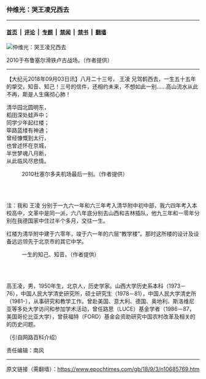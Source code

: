 ### 仲维光：哭王凌兄西去

---

#### [首页](../../../..?n10685769) &nbsp;|&nbsp; [评论](../../../../../epoch-comment?n10685769) &nbsp;|&nbsp; [专题](../../../../../epoch-special?n10685769) &nbsp;|&nbsp; [禁闻](../../../../../epoch-news?n10685769) &nbsp;|&nbsp; [禁书](../../../../../books?n10685769) &nbsp;|&nbsp; [翻墙](https://github.com/gfw-breaker/nogfw/blob/master/README.md?n10685769)


<div><img alt="仲维光：哭王凌兄西去" class="attachment-djy_600_400 size-djy_600_400 wp-post-image" src="https://i.epochtimes.com/assets/uploads/2018/09/61302a181c6878698e3fb8d14ff99c48-600x400.jpg"/>
<div class="caption">
 <p>
  2010于布鲁塞尔滑铁卢古战场。（作者提供）
 </p>
</div></div><hr/><div class="post_content" id="artbody" itemprop="articleBody">
 <!-- article content begin -->
 <p>
  【大纪元2018年09月03日讯】八月二十三号，
  <ok href="https://www.epochtimes.com/gb/tag/%E7%8E%8B%E5%87%8C.html">
   王凌
  </ok>
  兄驾鹤西去，一生五十五年的挚交，知音、知己！三号的信件，还相约未来，不想如此一别……高山流水从此不再，斯是人生痛彻心肺！
 </p>
 <p>
  清华园北圆明东，
  <br/>
  稻田深处蛙声中；
  <br/>
  同学少年起红楼；
  <br/>
  筚路蓝缕有神通；
  <br/>
  曾经慷慨到太行，
  <br/>
  也曾述怀在京城，
  <br/>
  半世梦魂八月断，
  <br/>
  从此临风尽悲情。
 </p>
 <figure aria-describedby="caption-attachment-10685773" class="wp-caption alignnone" id="attachment_10685773" style="width: 600px">
  <ok href="https://i.epochtimes.com/assets/uploads/2018/09/a42cb80be9be23bf77779023471a75cc.jpg" target="_blank">
   <img alt="" class="size-large wp-image-10685773" src="https://i.epochtimes.com/assets/uploads/2018/09/a42cb80be9be23bf77779023471a75cc-600x408.jpg"/>
  </ok>
  <br/><figcaption class="wp-caption-text" id="caption-attachment-10685773">
   2010杜塞尔多夫机场最后一别。（作者提供）
  </figcaption><br/>
 </figure><br/>
 <p>
  注：我和
  <ok href="https://www.epochtimes.com/gb/tag/%E7%8E%8B%E5%87%8C.html">
   王凌
  </ok>
  分别于一九六一年和六三年考入清华附中初中部，我六四年考入本校高中，文革中是同一派，六八年底分别去山西和吉林插队，他九三年和一零年分别在我德国家中住过半个多月，交往一生。
 </p>
 <p>
  红楼为清华附中建于六零年，竣于六一年的六层“教学楼”。那时这所楼的设计及设备远远领先于北京市的其它中学。
 </p>
 <figure aria-describedby="caption-attachment-10685777" class="wp-caption alignnone" id="attachment_10685777" style="width: 600px">
  <ok href="https://i.epochtimes.com/assets/uploads/2018/09/3-11.jpg" target="_blank">
   <img alt="" class="size-large wp-image-10685777" src="https://i.epochtimes.com/assets/uploads/2018/09/3-11-600x418.jpg"/>
  </ok>
  <br/><figcaption class="wp-caption-text" id="caption-attachment-10685777">
   一生的知己、知音。（作者提供）
  </figcaption><br/>
 </figure><br/>
 <p>
  高王凌，男，1950年生，北京人，历史学家。山西大学历史系本科（1973－76），中国人民大学清史研究所，硕士研究生（1978－81），中国人民大学清史所（1981-），从事研究和教学工作。曾赴美国、意大利、德国、奥地利、斯洛维尼亚等多处大学访问和参加学术活动，曾任路思（LUCE）基金学者（1986－87，美国哥伦比亚大学），曾获福特（FORD）基金会资助研究中国农村改革及相关的的历史问题。
 </p>
 <p>
  （引自网路百科介绍）
 </p>
 <p>
  责任编辑：南风
 </p>
 <!-- article content end -->
 <div id="below_article_ad">
 </div>
</div>


---

原文链接（需翻墙）：https://www.epochtimes.com/gb/18/9/3/n10685769.htm